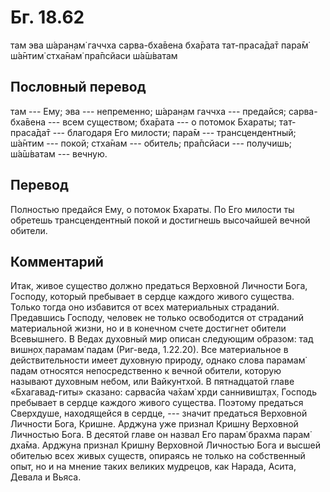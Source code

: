 # Бг. 18.62
там эва ш́аран̣ам̇ гаччха
сарва-бха̄вена бха̄рата
тат-праса̄да̄т пара̄м̇ ш́а̄нтим̇
стха̄нам̇ пра̄псйаси ш́а̄ш́ватам
## Пословный перевод

там --- Ему; эва --- непременно; ш́аран̣ам гаччха --- предайся;
сарва-бха̄вена --- всем существом; бха̄рата --- о потомок Бхараты;
тат-праса̄да̄т --- благодаря Его милости; пара̄м --- трансцендентный;
ш́а̄нтим --- покой; стха̄нам --- обитель; пра̄псйаси --- получишь; ш́а̄ш́ватам
--- вечную.

## Перевод

Полностью предайся Ему, о потомок Бхараты. По Его милости ты обретешь
трансцендентный покой и достигнешь высочайшей вечной обители.

## Комментарий

Итак, живое существо должно предаться Верховной Личности Бога, Господу,
который пребывает в сердце каждого живого существа. Только тогда оно
избавится от всех материальных страданий. Предавшись Господу, человек не
только освободится от страданий материальной жизни, но и в конечном
счете достигнет обители Всевышнего. В Ведах духовный мир описан
следующим образом: тад вишн̣ох̣ парамам̇ падам (Риг-веда, 1.22.20). Все
материальное в действительности имеет духовную природу, однако слова
парамам̇ падам относятся непосредственно к вечной обители, которую
называют духовным небом, или Вайкунтхой. В пятнадцатой главе
«Бхагавад-гиты» сказано: сарвасйа ча̄хам̇ хр̣ди саннивишт̣ах̣. Господь
пребывает в сердце каждого живого существа. Поэтому предаться Сверхдуше,
находящейся в сердце, --- значит предаться Верховной Личности Бога,
Кришне. Арджуна уже признал Кришну Верховной Личностью Бога. В десятой
главе он назвал Его парам̇ брахма парам̇ дха̄ма. Арджуна признал Кришну
Верховной Личностью Бога и высшей обителью всех живых существ, опираясь
не только на собственный опыт, но и на мнение таких великих мудрецов,
как Нарада, Асита, Девала и Вьяса.
